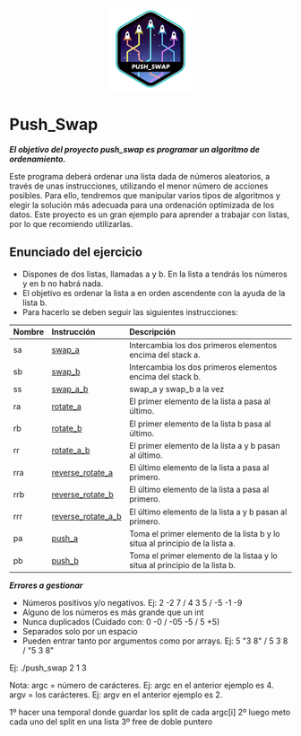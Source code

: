 <p align="center">
  <img src="https://github.com/lbengo/42_School/blob/main/42_badges/push_swape.png" alt="Push_Swap 42 project badge"/>
</p>

# Push_Swap

***El objetivo del proyecto push_swap es programar un algoritmo de ordenamiento.***

Este programa deberá ordenar una lista dada de números aleatorios, a través de unas instrucciones, utilizando el menor número de acciones posibles. Para ello, tendremos que manipular varios tipos de algoritmos y elegir la solución más adecuada para una ordenación optimizada de los datos. Este proyecto es un gran ejemplo para aprender a trabajar con listas, por lo que recomiendo utilizarlas.

## Enunciado del ejercicio
- Dispones de dos listas, llamadas a y b. En la lista a tendrás los números y en b no habrá nada.
- El objetivo es ordenar la lista a en orden ascendente con la ayuda de la lista b.
- Para hacerlo se deben seguir las siguientes instrucciones:

<table>
    <thead>
        <tr>
            <th align="left">Nombre</th>
            <th align="left">Instrucción</th>
            <th align="left">Descripción</th>
        </tr>
    </thead>
    <tbody>
	<tr>
            <td>sa</td>
            <td><a href=https://github.com/lbengo/42_School/blob/main/Cursus/push_swap/src/game_rules/swap.c>swap_a</a></td>
            <td>Intercambia los dos primeros elementos encima del stack a.</td>
    </tr>
	<tr>
            <td>sb</td>
            <td><a href=https://github.com/lbengo/42_School/blob/main/Cursus/push_swap/src/game_rules/swap.c>swap_b</a></td>
            <td>Intercambia los dos primeros elementos encima del stack b.</td>
    </tr>
	<tr>
            <td>ss</td>
            <td><a href=https://github.com/lbengo/42_School/blob/main/Cursus/push_swap/src/game_rules/swap.c>swap_a_b</a></td>
            <td>swap_a y swap_b a la vez</td>
    </tr>
	<tr>
            <td>ra</td>
            <td><a href=https://github.com/lbengo/42_School/blob/main/Cursus/push_swap/src/game_rules/rotate.c>rotate_a</a></td>
			<td>El primer elemento de la lista a pasa al último.</td>
    </tr>
	<tr>
            <td>rb</td>
            <td><a href=https://github.com/lbengo/42_School/blob/main/Cursus/push_swap/src/game_rules/rotate.c>rotate_b</a></td>
			<td>El primer elemento de la lista b pasa al último.</td>
    </tr>
	<tr>
            <td>rr</td>
            <td><a href=https://github.com/lbengo/42_School/blob/main/Cursus/push_swap/src/game_rules/rotate.c>rotate_a_b</a></td>
			<td>El primer elemento de la lista a y b pasan al último.</td>
    </tr>
	<tr>
            <td>rra</td>
            <td><a href=https://github.com/lbengo/42_School/blob/main/Cursus/push_swap/src/game_rules/reverse_rotate.c>reverse_rotate_a</a></td>
			<td>El último elemento de la lista a pasa al primero.</td>
    </tr>
	<tr>
            <td>rrb</td>
            <td><a href=https://github.com/lbengo/42_School/blob/main/Cursus/push_swap/src/game_rules/reverse_rotate.c>reverse_rotate_b</a></td>
			<td>El último elemento de la lista a pasa al primero.</td>
    </tr>
	<tr>
            <td>rrr</td>
            <td><a href=https://github.com/lbengo/42_School/blob/main/Cursus/push_swap/src/game_rules/reverse_rotate.c>reverse_rotate_a_b</a></td>
			<td>El último elemento de la lista a y b pasan al primero.</td>
    </tr>
		<tr>
            <td>pa</td>
            <td><a href=https://github.com/lbengo/42_School/blob/main/Cursus/push_swap/src/game_rules/push.c>push_a</a></td>
            <td>Toma el primer elemento de la lista b y lo situa al principio de la lista a.</td>
    </tr>
	<tr>
            <td>pb</td>
            <td><a href=https://github.com/lbengo/42_School/blob/main/Cursus/push_swap/src/game_rules/push.c>push_b</a></td>
			<td>Toma el primer elemento de la listaa y lo situa al principio de la lista b.</td>
    </tr>
	</tbody>
<table>



***Errores a gestionar***
- Números positivos y/o negativos. Ej: 2 -2 7 / 4 3 5 / -5 -1 -9
- Alguno de los números es más grande que un int
- Nunca duplicados (Cuidado con: 0 -0 / -05 -5 / 5 +5)
- Separados solo por un espacio
- Pueden entrar tanto por argumentos como por arrays. Ej: 5 "3 8" / 5 3 8 / "5 3 8"

Ej: ./push_swap 2 1 3

Nota:
	argc = número de carácteres. Ej: argc en el anterior ejemplo es 4.
	argv = los carácteres. Ej: argv en el anterior ejemplo es 2.


1º hacer una temporal donde guardar los split de cada argc[i]
2º luego meto cada uno del split en una lista
3º free de doble puntero
